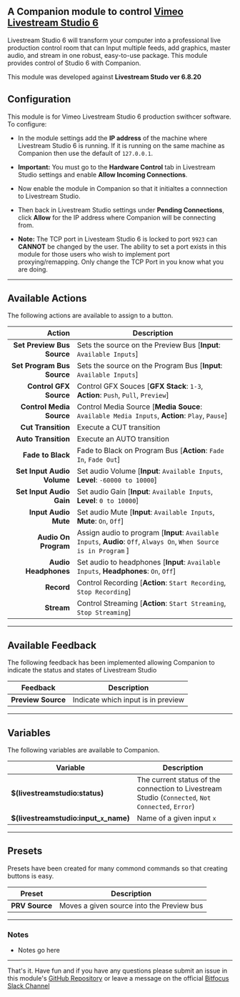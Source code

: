 ## A Companion module to control [Vimeo Livestream Studio 6](https://livestream.com/studio/)

Livestream Studio 6 will transform your computer into a professional live production control room that can Input multiple feeds, add graphics, master audio, and stream in one robust, easy-to-use package. This module provides control of Studio 6 with Companion. 

This module was developed against **Livestream Studo ver 6.8.20**

## Configuration

This module is for Vimeo Livestream Studio 6 production swithcer software. To configure: 
- In the module settings add the **IP address** of the machine where Livestream Studio 6 is running. If it is running on the same machine as Companion then use the default of `127.0.0.1`.
- **Important:** You must go to the **Hardware Control** tab in Livestream Studio 
settings and enable **Allow Incoming Connections**.

- Now enable the module in Companion so that it initialtes a connnection to Livestream Studio. 

- Then back in Livestream Studio settings under **Pending Connections**, click **Allow** for the IP address where Companion will be connecting from.
   
- **Note:** The TCP port in Livesteam Studio 6 is locked to port `9923` can **CANNOT** be changed by the user. The ability to set a port exists in this module for those users who wish to implement port proxying/remapping. Only change the TCP Port in you know what you are doing.

---
## Available Actions

The following actions are available to assign to a button.

Action                   | Description                  
-----------------------: | ---------------------------- 
**Set Preview Bus Source**| Sets the source on the Preview Bus [**Input**: `Available Inputs`]
**Set Program Bus Source**| Sets the source on the Program Bus [**Input**: `Available Inputs`]
**Control GFX Source**   | Control GFX Souces [**GFX Stack**: `1-3`, **Action**: `Push`, `Pull`, `Preview`]
**Control Media Source** | Control Media Source [**Media Souce**: `Available Media Inputs`, **Action**: `Play`, `Pause`]
**Cut Transition**       | Execute a CUT transition 
**Auto Transition**      | Execute an AUTO transition 
**Fade to Black**        | Fade to Black on Program Bus [**Action**: `Fade In`, `Fade Out`]
**Set Input Audio Volume**| Set audio Volume [**Input**: `Available Inputs`, **Level**: `-60000 to 10000`]
**Set Input Audio Gain**| Set audio Gain [**Input**: `Available Inputs`, **Level**: `0 to 10000`]
**Input Audio Mute**     | Set audio Mute [**Input**: `Available Inputs`, **Mute**: `On`, `Off`]
**Audio On Program**     | Assign audio to program [**Input**: `Available Inputs`, **Audio**: `Off`, `Always On`, `When Source is in Program` ]
**Audio Headphones**     | Set audio to headphones [**Input**: `Available Inputs`, **Headphones**: `On`, `Off`]
**Record**               | Control Recording [**Action**: `Start Recording`, `Stop Recording`]
**Stream**               | Control Streaming [**Action**: `Start Streaming`, `Stop Streaming`]

---
## Available Feedback

The following feedback has been implemented allowing Companion to indicate the status and states of Livestream Studio

Feedback          | Description                        
----------------- | ---------------------------------- 
 **Preview Source**| Indicate which input is in preview 

 ---
## Variables

The following variables are available to Companion. 

Variable                       | Description 
------------------------------ | ----------------------------------- 
**$(livestreamstudio:status)** | The current status of the connection to Livestream Studio (`Connected`, `Not Connected`, `Error`)
**$(livestreamstudio:input_`x`_name)** | Name of a given input `x`


---
## Presets

Presets have been created for many commond commands so that creating buttons is easy. 

Preset          | Description                                
--------------- | -------------------------------------------
**PRV Source**  | Moves a given source into the Preview bus 

---
### Notes
- Notes go here

---

That's it. Have fun and if you have any questions please submit an issue in this module's [GitHub Repository](https://github.com/bitfocus/companion-module-vimeo-livestreamstudio6) or leave a message on the official [Bitfocus Slack Channel](https://bitfocusio.slack.com/archives/CFG7HAN5N)
